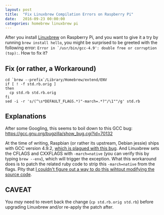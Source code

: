```yaml
---
layout: post
title:  "Fix Linuxbrew Compilation Errors on Raspberry Pi"
date:   2016-09-23 00:00:00
categories: homebrew linuxbrew pi
---
```


After you install [Linuxbrew](http://linuxbrew.sh) on Raspberry Pi, and you want to give it a try by running `brew install hello`, you might be surprised to be greeted with the following error:
``Error in `/usr/bin/gcc-4.9': double free or corruption (top):``.
How to fix it?

Fix (or rather, a Workaround)
-----------------------------
```
cd `brew --prefix`/Library/Homebrew/extend/ENV
if [ ! -f std.rb.orig ]
then
  cp std.rb std.rb.orig
fi
sed -i -r 's/(^\s*DEFAULT_FLAGS.*)"-march=.*?"/\1""/g' std.rb
```

Explanations
------------
After some Googling, this seems to boil down to this GCC bug:
[https://gcc.gnu.org/bugzilla/show_bug.cgi?id=70132
](https://gcc.gnu.org/bugzilla/show_bug.cgi?id=70132)

At the time of writing, Raspbian (or rather its upstream, Debian jessie) ships with GCC version 4.9.2, [which is plagued with this bug](https://github.com/raspberrypi/linux/issues/1580). And Linuxbrew sets the CFLAGS and CXXFLAGS with `-march=native` (you can verify this by typing `brew --env`), which will trigger the exception. What this workaround does is to patch the related ruby code to strip this `-march=native` from the flags. Pity that [I couldn't figure out a way to do this wihtout modifying the source code](https://github.com/Linuxbrew/legacy-linuxbrew/issues/375).

CAVEAT
-----
You _may_ need to revert back the change (`cp std.rb.orig std.rb`) before upgrading Linuxbrew and/or re-apply the patch after.

